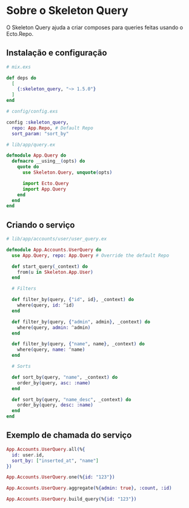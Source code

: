 # Sobre o Skeleton Query

O Skeleton Query ajuda a criar composes para queries feitas usando o Ecto.Repo.

## Instalação e configuração

```elixir
# mix.exs

def deps do
  [
    {:skeleton_query, "~> 1.5.0"}
  ]
end
```

```elixir
# config/config.exs

config :skeleton_query,
  repo: App.Repo, # Default Repo
  sort_param: "sort_by"
```

```elixir
# lib/app/query.ex

defmodule App.Query do
  defmacro __using__(opts) do
    quote do
      use Skeleton.Query, unquote(opts)

      import Ecto.Query
      import App.Query
    end
  end
end
```

## Criando o serviço

```elixir
# lib/app/accounts/user/user_query.ex

defmodule App.Accounts.UserQuery do
  use App.Query, repo: App.Query # Override the default Repo

  def start_query(_context) do
    from(u in Skeleton.App.User)
  end

  # Filters

  def filter_by(query, {"id", id}, _context) do
    where(query, id: ^id)
  end

  def filter_by(query, {"admin", admin}, _context) do
    where(query, admin: ^admin)
  end

  def filter_by(query, {"name", name}, _context) do
    where(query, name: ^name)
  end

  # Sorts

  def sort_by(query, "name", _context) do
    order_by(query, asc: :name)
  end

  def sort_by(query, "name_desc", _context) do
    order_by(query, desc: :name)
  end
end
```

## Exemplo de chamada do serviço

```elixir
App.Accounts.UserQuery.all(%{
  id: user.id,
  sort_by: ["inserted_at", "name"]
})

App.Accounts.UserQuery.one(%{id: "123"})

App.Accounts.UserQuery.aggregate(%{admin: true}, :count, :id)

App.Accounts.UserQuery.build_query(%{id: "123"})
```